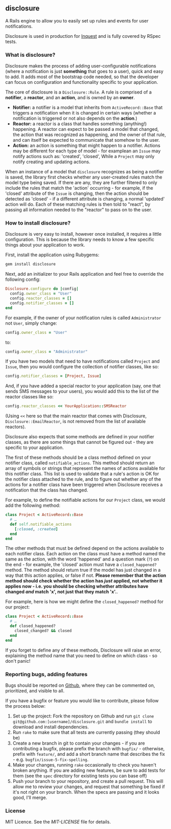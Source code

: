 disclosure
---

A Rails engine to allow you to easily set up rules and events for user notifications.

Disclosure is used in production for [Inquest](https://github.com/joshmcarthur/inquest) and is fully covered by RSpec tests.

### What is disclosure?

Disclosure makes the process of adding user-configurable notifications (where a notification is just **something** that goes to a user), quick and easy to add. It adds most of the bootstrap code needed, so that the developer can focus on configuration and functionality specific to your application.

The core of disclosure is a `Disclosure::Rule`. A rule is comprised of a **notifier**, a **reactor**, and an **action**, and is owned by an **owner**.

* **Notifier:** a notifier is a model that inherits from `ActiveRecord::Base` that triggers a notification when it is changed in certain ways (whether a notification is triggered or not also depends on the **action**.)
* **Reactor:** a reactor is a class that handles something (anything!) happening. A reactor can expect to be passed a model that changed, the action that was recognized as happening, and the owner of that rule, and can itself be expected to communicate that somehow to the user.
* **Action:** an action is something that might happen to a notifier. Actions may be different for each type of model - for examplean an `Issue` may notify actions such as: 'created', 'closed', While a `Project` may only notify creating and updating actions.

When an instance of a model that `disclosure` recognizes as being a notifier is saved, the library first checks whether any user-created rules match the model type being saved. If there are any, they are further filtered to only include the rules that match the 'action' occurring - for example, if the 'closed' attribute of the `Issue` is changing, then the action should be detected as 'closed' - if a different attribute is changing, a normal 'updated' action will do. Each of these matching rules is then told to "react", by passing all information needed to the "reactor" to pass on to the user.


### How to install disclosure?

Disclosure is very easy to install, however once installed, it requires a little configuration. This is because the library needs to know a few specific things about your application to work.

First, install the application using Rubygems:

``` bash
gem install disclosure
```

Next, add an initializer to your Rails application and feel free to override the following config:

``` ruby
Disclosure.configure do |config|
  config.owner_class = "User"
  config.reactor_classes = []
  config.notifier_classes = []
end
```

For example, if the owner of your notification rules is called `Administrator` not `User`, simply change:

``` ruby
config.owner_class = "User"
``` 

to:

``` ruby
config.owner_class = "Administrator"
```

If you have two models that need to have notifications called `Project` and `Issue`, then you would configure the collection of notifier classes, like so:

``` ruby
config.notifier_classes = [Project, Issue]
```

And, if you have added a special reactor to your application (say, one that sends SMS messages to your users), you would add this to the list of the reactor classes like so:

``` ruby
config.reactor_classes << YourApplication::SMSReactor
```

(Using `<<` here so that the main reactor that comes with Disclosure, `Disclosure::EmailReactor`, is not removed from the list of available reactors).

Disclosure also expects that some methods are defined in your notifier classes, as there are some things that cannot be figured out - they are specific to your application.

The first of these methods should be a class method defined on your notifier class, called `notifiable_actions`. This method should return an array of symbols or strings that represent the names of actions available for this notifier class. This list is used to validate that a rule's action is OK for the notifier class attached to the rule, and to figure out whether any of the actions for a notifier class have been triggered when Disclosure receives a notification that the class has changed.

For example, to define the notifiable actions for our `Project` class, we would add the following method:

``` ruby
class Project < ActiveRecord::Base
  # …
  def self.notifiable_actions
    [:closed, :created]
  end
end
```

The other methods that must be defined depend on the actions available to each notifier class. Each action on the class must have a method named the same as the action, with the word 'happened' and a question mark (`?`) on the end - for example, the 'closed' action must have a `closed_happened?` method. The method should return true if the model has just changed in a way that this action applies, or false if not. **Please remember that the action method should check whether the action has _just_ applied, not whether it applies now - i.e. you should be checking whether attributes have changed _and_ match 'x', not just that they match 'x'.**.

For example, here is how we might define the `closed_happened?` method for our project:

``` ruby
class Project < ActiveRecord::Base
  # …
  def closed_happened?
    closed_changed? && closed
  end
end
```

If you forget to define any of these methods, Disclosure will raise an error, explaining the method name that you need to define on which class - so don't panic!


### Reporting bugs, adding features

Bugs should be reported on [Github](https://github.com/joshmcarthur/disclosure/issues), where they can be commented on, prioritized, and visible to all. 

If you have a bugfix or feature you would like to contribute, please follow the process below:

1. Set up the project: Fork the repository on Github and run `git clone git@github.com:[username]/disclosure.git` and `bundle install` to download and install dependencies.
2. Run `rake` to make sure that all tests are currently passing (they should be)
3. Create a new branch in git to contain your changes - if you are contributing a bugfix, please prefix the branch with `bugfix/` - otherwise, prefix with `feature/`, and add a short branch name that describes the fix - e.g. `bugfix/issue-5-fix-spelling`.
4. Make your changes, running `rake` occasionally to check you haven't broken anything. If you are adding new features, be sure to add tests for them (see the `spec` directory for existing tests you can base off)
5. Push your branch to your repository, and create a pull request. This will allow me to review your changes, and request that something be fixed if it's not right on your branch. When the specs are passing and it looks good, I'll merge.

### License

MIT Licence. See the _MIT-LICENSE_ file for details.

